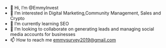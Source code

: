 - 👋 Hi, I’m @EmmyInvest
- 👀 I’m interested in Digital Marketing,Community Management, Sales and Crypto
- 🌱 I’m currently learning SEO 
- 💞️ I’m looking to collaborate on generating leads and managing social media accounts for businesses 
- 📫 How to reach me emmysurvey2019@gmail.com

<!---
EmmyInvest/EmmyInvest is a ✨ special ✨ repository because its `README.md` (this file) appears on your GitHub profile.
You can click the Preview link to take a look at your changes.
--->

